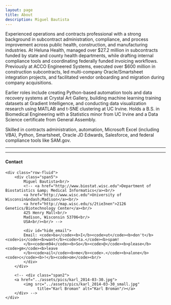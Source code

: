 ```yaml
---
layout: page
title: About
description: Miguel Bautista
---
```


Experienced operations and contracts professional with a strong background in subcontract administration, compliance, and process improvement across public health, construction, and manufacturing industries. At Heluna Health, managed over $27.2 million in subcontracts funded by state and county health departments, while drafting internal compliance tools and coordinating federally funded invoicing workflows. Previously at ACCO Engineered Systems, executed over $600 million in construction subcontracts, led multi-company Oracle/Smartsheet integration projects, and facilitated vendor onboarding and migration during company acquisitions.

Earlier roles include creating Python-based automation tools and data recovery systems at Crystal Art Gallery, building machine learning training datasets at Gradient Intelligence, and conducting data visualization research using MATLAB and t-SNE clustering at UC Irvine. Holds a B.S. in Biomedical Engineering with a Statistics minor from UC Irvine and a Data Science certificate from General Assembly.

Skilled in contracts administration, automation, Microsoft Excel (including VBA), Python, Smartsheet, Oracle JD Edwards, Salesforce, and federal compliance tools like SAM.gov.

---


---

<div class="container">
<h4><a name="contact"></a>Contact</h4>

    <div class="row-fluid">
        <div class="span5">
            Miguel Bautista<br/>
            <!-- <a href="http://www.biostat.wisc.edu">Department of Biostatistics &amp; Medical Informatics</a><br/>
            <a href="http://www.wisc.edu">University of Wisconsin&ndash;Madison</a><br/>
            <a href="http://map.wisc.edu/s/2tie3nen">2126 Genetics/Biotechnology Center</a><br/>
            425 Henry Mall<br/>
            Madison, Wisconsin 53706<br/>
            USA<br/><br/> -->

            <div id="hide_email">
            Email: <code>ba</code><b>I</b><code>ut</code><b>don't</b><code>is</code><b>want</b><code>ta.</code><b>spam!
            </b><code>m94</code><b>So</b><code>@</code><b>please</b><code>gm</code><b>leave
            </b><code>ail</code><b>me</b><code>.</code><b>alone</b><code>c</code><b>!</b><code>om</code><br/>
            </div>
        </div>

        <!-- <div class="span2">
        <a href="../assets/pics/karl_2014-03-30.jpg">
            <img src="../assets/pics/karl_2014-03-30_small.jpg"
                  title="Karl Broman" alt="Karl Broman"/></a>
        </div> -->
    </div>
</div>
